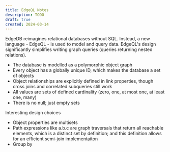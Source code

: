 ```yaml
---
title: EdgeQL Notes
description: TODO
draft: true
created: 2024-03-14
---
```


EdgeDB reimagines relational databases without SQL. Instead, a new language -
EdgeQL - is used to model and query data. EdgeQL's design significantly
simplifies writing graph queries (queries returning nested relations).

- The database is modelled as a polymorphic object graph
- Every object has a globally unique ID, which makes the database a set of
  objects
- Object relationships are explicitly defined in link properties, though cross
  joins and correlated subqueries still work
- All values are sets of defined cardinality (zero, one, at most one, at least
  one, many)
- There is no null; just empty sets

Interesting design choices

- Object properties are multisets
- Path expressions like a.b.c are graph traversals that return all reachable
  elements, which is a distinct set by definition; and this definition allows
  for an efficient semi-join implementaiton
- Group by
